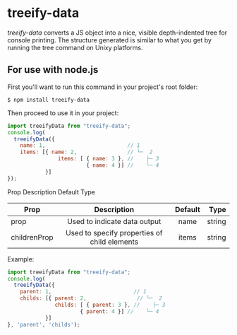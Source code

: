 # treeify-data
<em>treeify-data</em> converts a JS object into a nice, visible depth-indented tree for console printing. The structure generated is similar to what you get by running the tree command on Unixy platforms.

## For use with node.js
First you'll want to run this command in your project's root folder:
```
$ npm install treeify-data
```

Then proceed to use it in your project:

```javascript
import treeifyData from "treeify-data";
console.log(
  treeifyData({
    name: 1,                          // 1
    items: [{ name: 2,                // └─  2
                items: [ { name: 3 }, //    ├─ 3
                         { name: 4 }] //    └─ 4
            }]
});
```

Prop	Description	Default	Type

| Prop          | Description                                   | Default  | Type
| ------------- |:---------------------------------------------:| :-------:| ------:|
| prop          | Used to indicate data output                  | name     | string |
| childrenProp  | Used to specify properties of child elements  | items    | string |

Example:

```javascript
import treeifyData from "treeify-data";
console.log(
  treeifyData({
    parent: 1,                          // 1
    childs: [{ parent: 2,                // └─  2
               childs: [ { parent: 3 }, //    ├─ 3
                       { parent: 4 }] //    └─ 4
            }]
}, 'parent', 'childs');
```

